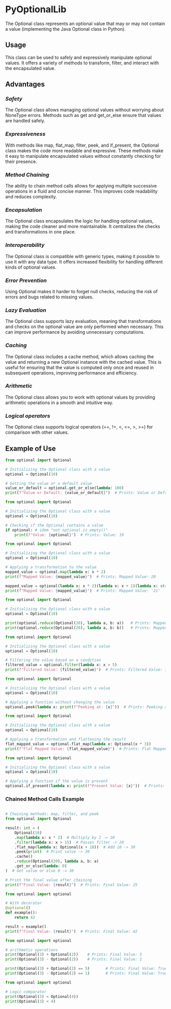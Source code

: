 # PyOptionalLib

The Optional class represents an optional value that may or may not contain a value (implementing the Java Optional class in Python).

## Usage

This class can be used to safely and expressively manipulate optional values. It offers a variety of methods to transform, filter, and interact with the encapsulated value.

## Advantages

### *Safety*

The Optional class allows managing optional values without worrying about NoneType errors. Methods such as get and get_or_else ensure that values are handled safely.

### *Expressiveness*

With methods like map, flat_map, filter, peek, and if_present, the Optional class makes the code more readable and expressive. These methods make it easy to manipulate encapsulated values without constantly checking for their presence.

### *Method Chaining*

The ability to chain method calls allows for applying multiple successive operations in a fluid and concise manner. This improves code readability and reduces complexity.

### *Encapsulation*

The Optional class encapsulates the logic for handling optional values, making the code cleaner and more maintainable. It centralizes the checks and transformations in one place.

### *Interoperability*

The Optional class is compatible with generic types, making it possible to use it with any data type. It offers increased flexibility for handling different kinds of optional values.

### *Error Prevention*

Using Optional makes it harder to forget null checks, reducing the risk of errors and bugs related to missing values.

### *Lazy Evaluation*

The Optional class supports lazy evaluation, meaning that transformations and checks on the optional value are only performed when necessary. This can improve performance by avoiding unnecessary computations.

### *Caching*

The Optional class includes a cache method, which allows caching the value and returning a new Optional instance with the cached value. This is useful for ensuring that the value is computed only once and reused in subsequent operations, improving performance and efficiency.

### *Arithmetic*

The Optional class allows you to work with optional values by providing arithmetic operations in a smooth and intuitive way.

### *Logical operators*

The Optional class supports logical operators (==, !=, <, <=, >, >=) for comparison with other values.

## Example of Use

```python
from optional import Optional

# Initializing the Optional class with a value
optional = Optional(10)

# Getting the value or a default value
value_or_default = optional.get_or_else(lambda: 100)
print(f"Value or Default: {value_or_default}")  # Prints: Value or Default: 10
```

```python
from optional import Optional

# Initializing the Optional class with a value
optional = Optional(10)

# Checking if the Optional contains a value
if optional: # idem "not optional.is_empty()"
    print(f"Value: {optional}")  # Prints: Value: 10
```

```python
from optional import Optional

# Initializing the Optional class with a value
optional = Optional(10)

# Applying a transformation to the value
mapped_value = optional.map(lambda x: x * 2)
print(f"Mapped Value: {mapped_value}")  # Prints: Mapped Value: 20

mapped_value = optional(lambda x: x * 2)(lambda x: x + 1)(lambda x: str(x))
print(f"Mapped Value: {mapped_value}")  # Prints: Mapped Value: '21'
```

```python
from optional import Optional

# Initializing the Optional class with a value
optional = Optional(10)

print(optional.reduce(Optional(20), lambda a, b: a))   # Prints: Mapped Value: 10
print(optional.reduce(Optional(20), lambda a, b: b))   # Prints: Mapped Value: 20

```

```python
from optional import Optional

# Initializing the Optional class with a value
optional = Optional(10)

# Filtering the value based on a condition
filtered_value = optional.filter(lambda x: x > 5)
print(f"Filtered Value: {filtered_value}")  # Prints: Filtered Value: 10
```

```python
from optional import Optional

# Initializing the Optional class with a value
optional = Optional(10)

# Applying a function without changing the value
optional.peek(lambda x: print(f"Peeking at: {x}"))  # Prints: Peeking at: 10
```

```python
from optional import Optional

# Initializing the Optional class with a value
optional = Optional(10)

# Applying a transformation and flattening the result
flat_mapped_value = optional.flat_map(lambda x: Optional(x * 3))
print(f"Flat Mapped Value: {flat_mapped_value}")  # Prints: Flat Mapped Value: 30
```

```python
from optional import Optional

# Initializing the Optional class with a value
optional = Optional(10)

# Applying a function if the value is present
optional.if_present(lambda x: print(f"Present Value: {x}"))  # Prints: Present Value: 10

```

### Chained Method Calls Example
```python

# Chaining methods: map, filter, and peek
from optional import Optional

result: int = (
    Optional(10)
    .map(lambda x: x * 2)  # Multiply by 2 -> 20
    .filter(lambda x: x > 15)  # Passes filter -> 20
    .flat_map(lambda x: Optional(x + 10))  # Add 10 -> 30
    .peek(print)  # Print value -> 30
    .cache()
    .reduce(Optional(20), lambda a, b: a)
    .get_or_else(lambda: 0)
)  # Get value or else 0 -> 30

# Print the final value after chaining
print(f"Final Value: {result}")  # Prints: Final Value: 25

```

```python
from optional import optional

# With decorator
@optional()
def example():
    return 42

result = example()
print(f"Final Value: {result}")  # Prints: Final Value: 42

```

```python
from optional import optional

# arithmetic operations
print(Optional(3) + Optional(2))    # Prints: Final Value: 5
print(Optional(3) - Optional(2))    # Prints: Final Value: 1

print(Optional(3) + Optional(2) == 5)       # Prints: Final Value: True
print(Optional(3) - Optional(2) == 1)       # Prints: Final Value: True

```

```python
from optional import optional

# Logic comparator
print(Optional(3) < Optional(4))
print(Optional(3) < 4)
```
